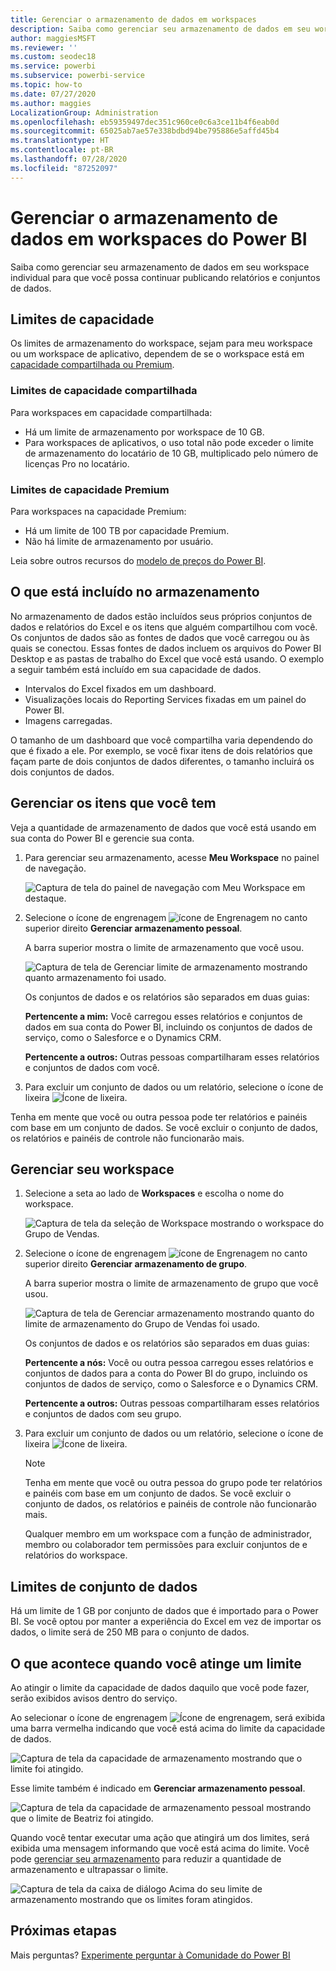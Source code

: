```yaml
---
title: Gerenciar o armazenamento de dados em workspaces
description: Saiba como gerenciar seu armazenamento de dados em seu workspace individual ou workspace comum para garantir que possa continuar publicando relatórios e conjuntos de dados.
author: maggiesMSFT
ms.reviewer: ''
ms.custom: seodec18
ms.service: powerbi
ms.subservice: powerbi-service
ms.topic: how-to
ms.date: 07/27/2020
ms.author: maggies
LocalizationGroup: Administration
ms.openlocfilehash: eb59359497dec351c960ce0c6a3ce11b4f6eab0d
ms.sourcegitcommit: 65025ab7ae57e338bdbd94be795886e5affd45b4
ms.translationtype: HT
ms.contentlocale: pt-BR
ms.lasthandoff: 07/28/2020
ms.locfileid: "87252097"
---
```

# <a name="manage-data-storage-in-power-bi-workspaces"></a>Gerenciar o armazenamento de dados em workspaces do Power BI

Saiba como gerenciar seu armazenamento de dados em seu workspace individual para que você possa continuar publicando relatórios e conjuntos de dados.

## <a name="capacity-limits"></a>Limites de capacidade

Os limites de armazenamento do workspace, sejam para meu workspace ou um workspace de aplicativo, dependem de se o workspace está em [capacidade compartilhada ou Premium](../fundamentals/service-basic-concepts.md#capacities).

### <a name="shared-capacity-limits"></a>Limites de capacidade compartilhada
Para workspaces em capacidade compartilhada: 

- Há um limite de armazenamento por workspace de 10 GB.
- Para workspaces de aplicativos, o uso total não pode exceder o limite de armazenamento do locatário de 10 GB, multiplicado pelo número de licenças Pro no locatário.

### <a name="premium-capacity-limits"></a>Limites de capacidade Premium
Para workspaces na capacidade Premium:
- Há um limite de 100 TB por capacidade Premium.
- Não há limite de armazenamento por usuário.

Leia sobre outros recursos do [modelo de preços do Power BI](https://powerbi.microsoft.com/pricing).

## <a name="whats-included-in-storage"></a>O que está incluído no armazenamento

No armazenamento de dados estão incluídos seus próprios conjuntos de dados e relatórios do Excel e os itens que alguém compartilhou com você. Os conjuntos de dados são as fontes de dados que você carregou ou às quais se conectou. Essas fontes de dados incluem os arquivos do Power BI Desktop e as pastas de trabalho do Excel que você está usando. O exemplo a seguir também está incluído em sua capacidade de dados.

* Intervalos do Excel fixados em um dashboard.
* Visualizações locais do Reporting Services fixadas em um painel do Power BI.
* Imagens carregadas.

O tamanho de um dashboard que você compartilha varia dependendo do que é fixado a ele. Por exemplo, se você fixar itens de dois relatórios que façam parte de dois conjuntos de dados diferentes, o tamanho incluirá os dois conjuntos de dados.

## <a name="manage-items-you-own"></a>Gerenciar os itens que você tem

Veja a quantidade de armazenamento de dados que você está usando em sua conta do Power BI e gerencie sua conta.

1. Para gerenciar seu armazenamento, acesse **Meu Workspace** no painel de navegação.
   
    ![Captura de tela do painel de navegação com Meu Workspace em destaque.](media/service-admin-manage-your-data-storage-in-power-bi/pbi_myworkspace.png)

2. Selecione o ícone de engrenagem ![ícone de Engrenagem](media/service-admin-manage-your-data-storage-in-power-bi/pbi_gearicon.png) no canto superior direito **Gerenciar armazenamento pessoal**.
   
    A barra superior mostra o limite de armazenamento que você usou.
   
    ![Captura de tela de Gerenciar limite de armazenamento mostrando quanto armazenamento foi usado.](media/service-admin-manage-your-data-storage-in-power-bi/pbi_persnlstorage.png)
   
    Os conjuntos de dados e os relatórios são separados em duas guias:
   
    **Pertencente a mim:** Você carregou esses relatórios e conjuntos de dados em sua conta do Power BI, incluindo os conjuntos de dados de serviço, como o Salesforce e o Dynamics CRM.  

    **Pertencente a outros:** Outras pessoas compartilharam esses relatórios e conjuntos de dados com você.
1. Para excluir um conjunto de dados ou um relatório, selecione o ícone de lixeira ![Ícone de lixeira](media/service-admin-manage-your-data-storage-in-power-bi/pbi_deleteicon.png).

Tenha em mente que você ou outra pessoa pode ter relatórios e painéis com base em um conjunto de dados. Se você excluir o conjunto de dados, os relatórios e painéis de controle não funcionarão mais.

## <a name="manage-your-workspace"></a>Gerenciar seu workspace
1. Selecione a seta ao lado de **Workspaces** e escolha o nome do workspace.
   
    ![Captura de tela da seleção de Workspace mostrando o workspace do Grupo de Vendas.](media/service-admin-manage-your-data-storage-in-power-bi/pbi_groupworkspaces.png)
2. Selecione o ícone de engrenagem ![ícone de Engrenagem](media/service-admin-manage-your-data-storage-in-power-bi/pbi_gearicon.png) no canto superior direito **Gerenciar armazenamento de grupo**.
   
    A barra superior mostra o limite de armazenamento de grupo que você usou.
   
    ![Captura de tela de Gerenciar armazenamento mostrando quanto do limite de armazenamento do Grupo de Vendas foi usado.](media/service-admin-manage-your-data-storage-in-power-bi/pbi_groupstorage.png)
   
    Os conjuntos de dados e os relatórios são separados em duas guias:
   
    **Pertencente a nós:** Você ou outra pessoa carregou esses relatórios e conjuntos de dados para a conta do Power BI do grupo, incluindo os conjuntos de dados de serviço, como o Salesforce e o Dynamics CRM.

    **Pertencente a outros:** Outras pessoas compartilharam esses relatórios e conjuntos de dados com seu grupo.

3. Para excluir um conjunto de dados ou um relatório, selecione o ícone de lixeira ![Ícone de lixeira](media/service-admin-manage-your-data-storage-in-power-bi/pbi_deleteicon.png).
   
   > [!NOTE]
   > Tenha em mente que você ou outra pessoa do grupo pode ter relatórios e painéis com base em um conjunto de dados. Se você excluir o conjunto de dados, os relatórios e painéis de controle não funcionarão mais.
   
   Qualquer membro em um workspace com a função de administrador, membro ou colaborador tem permissões para excluir conjuntos de e relatórios do workspace.

## <a name="dataset-limits"></a>Limites de conjunto de dados
Há um limite de 1 GB por conjunto de dados que é importado para o Power BI. Se você optou por manter a experiência do Excel em vez de importar os dados, o limite será de 250 MB para o conjunto de dados.

## <a name="what-happens-when-you-reach-a-limit"></a>O que acontece quando você atinge um limite
Ao atingir o limite da capacidade de dados daquilo que você pode fazer, serão exibidos avisos dentro do serviço. 

Ao selecionar o ícone de engrenagem ![Ícone de engrenagem](media/service-admin-manage-your-data-storage-in-power-bi/pbi_gearicon.png), será exibida uma barra vermelha indicando que você está acima do limite da capacidade de dados.

![Captura de tela da capacidade de armazenamento mostrando que o limite foi atingido.](media/service-admin-manage-your-data-storage-in-power-bi/manage-storage-limit.png)

Esse limite também é indicado em **Gerenciar armazenamento pessoal**.

 ![Captura de tela da capacidade de armazenamento pessoal mostrando que o limite de Beatriz foi atingido.](media/service-admin-manage-your-data-storage-in-power-bi/manage-storage-limit2.png)

 Quando você tentar executar uma ação que atingirá um dos limites, será exibida uma mensagem informando que você está acima do limite. Você pode [gerenciar seu armazenamento](#manage-items-you-own) para reduzir a quantidade de armazenamento e ultrapassar o limite.

 ![Captura de tela da caixa de diálogo Acima do seu limite de armazenamento mostrando que os limites foram atingidos.](media/service-admin-manage-your-data-storage-in-power-bi/powerbi-pro-over-limit.png)

 ## <a name="next-steps"></a>Próximas etapas

 Mais perguntas? [Experimente perguntar à Comunidade do Power BI](https://community.powerbi.com/)
